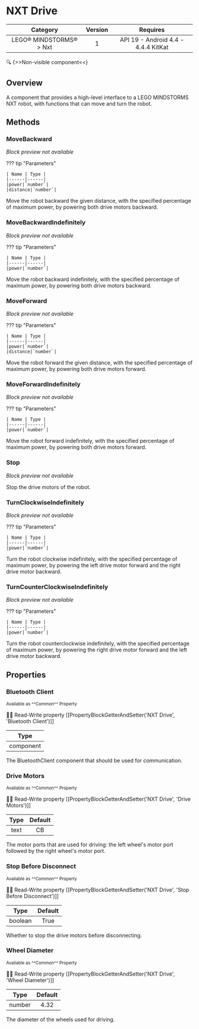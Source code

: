 # NXT Drive

| Category | Version | Requires |
|:--------:|:-------:|:--------:|
|LEGO® MINDSTORMS® > Nxt|1|API 19 - Android 4.4 - 4.4.4 KitKat|

:mag: {>>Non-visible component<<}

## Overview

A component that provides a high-level interface to a LEGO MINDSTORMS NXT robot, with functions that can move and turn the robot.

## Methods

### MoveBackward

_Block preview not available_

??? tip "Parameters"

    | Name | Type |
    |------|------|
    |power|`number`|
    |distance|`number`|


Move the robot backward the given distance, with the specified percentage of maximum power, by powering both drive motors backward.

### MoveBackwardIndefinitely

_Block preview not available_

??? tip "Parameters"

    | Name | Type |
    |------|------|
    |power|`number`|


Move the robot backward indefinitely, with the specified percentage of maximum power, by powering both drive motors backward.

### MoveForward

_Block preview not available_

??? tip "Parameters"

    | Name | Type |
    |------|------|
    |power|`number`|
    |distance|`number`|


Move the robot forward the given distance, with the specified percentage of maximum power, by powering both drive motors forward.

### MoveForwardIndefinitely

_Block preview not available_

??? tip "Parameters"

    | Name | Type |
    |------|------|
    |power|`number`|


Move the robot forward indefinitely, with the specified percentage of maximum power, by powering both drive motors forward.

### Stop

_Block preview not available_

Stop the drive motors of the robot.

### TurnClockwiseIndefinitely

_Block preview not available_

??? tip "Parameters"

    | Name | Type |
    |------|------|
    |power|`number`|


Turn the robot clockwise indefinitely, with the specified percentage of maximum power, by powering the left drive motor forward and the right drive motor backward.

### TurnCounterClockwiseIndefinitely

_Block preview not available_

??? tip "Parameters"

    | Name | Type |
    |------|------|
    |power|`number`|


Turn the robot counterclockwise indefinitely, with the specified percentage of maximum power, by powering the right drive motor forward and the left drive motor backward.

## Properties

### Bluetooth Client

<small>Available as ^^Common^^ Property</small>

:eyes::pencil: Read-Write property
[[PropertyBlockGetterAndSetter('NXT Drive', 'Bluetooth Client')]]

| Type |
|:----:|
|component|

The BluetoothClient component that should be used for communication.

### Drive Motors

<small>Available as ^^Common^^ Property</small>

:eyes::pencil: Read-Write property
[[PropertyBlockGetterAndSetter('NXT Drive', 'Drive Motors')]]

| Type | Default |
|:----:|:-------:|
|text|CB|

The motor ports that are used for driving: the left wheel's motor port followed by the right wheel's motor port.

### Stop Before Disconnect

<small>Available as ^^Common^^ Property</small>

:eyes::pencil: Read-Write property
[[PropertyBlockGetterAndSetter('NXT Drive', 'Stop Before Disconnect')]]

| Type | Default |
|:----:|:-------:|
|boolean|True|

Whether to stop the drive motors before disconnecting.

### Wheel Diameter

<small>Available as ^^Common^^ Property</small>

:eyes::pencil: Read-Write property
[[PropertyBlockGetterAndSetter('NXT Drive', 'Wheel Diameter')]]

| Type | Default |
|:----:|:-------:|
|number|4.32|

The diameter of the wheels used for driving.